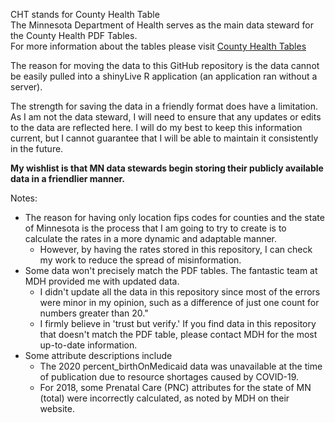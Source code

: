 CHT stands for County Health Table  
The Minnesota Department of Health serves as the main data steward for the County Health PDF Tables.  
For more information about the tables please visit [County Health Tables](https://www.health.state.mn.us/data/mchs/genstats/countytables/index.html#:~:text=The%20county%20health%20tables%20are%20a%20compilation%20of%20public%20health)

The reason for moving the data to this GitHub repository is the data cannot be easily pulled into a shinyLive R application (an application ran without a server).  

The strength for saving the data in a friendly format does have a limitation. As I am not the data steward, I will need to ensure that any updates or edits to the data are reflected here. I will do my best to keep this information current, but I cannot guarantee that I will be able to maintain it consistently in the future.

**My wishlist is that MN data stewards begin storing their publicly available data in a friendlier manner.**

Notes:  
  * The reason for having only location fips codes for counties and the state of Minnesota is the process that I am going to try to create is to calculate the rates in a more dynamic and adaptable manner.
    * However, by having the rates stored in this repository, I can check my work to reduce the spread of misinformation.
  * Some data won't precisely match the PDF tables. The fantastic team at MDH provided me with updated data.
    * I didn't update all the data in this repository since most of the errors were minor in my opinion, such as a difference of just one count for numbers greater than 20."
    * I firmly believe in 'trust but verify.' If you find data in this repository that doesn't match the PDF table, please contact MDH for the most up-to-date information.
  * Some attribute descriptions include
    * The 2020 percent_birthOnMedicaid data was unavailable at the time of publication due to resource shortages caused by COVID-19.
    * For 2018, some Prenatal Care (PNC) attributes for the state of MN (total) were incorrectly calculated, as noted by MDH on their website. 
